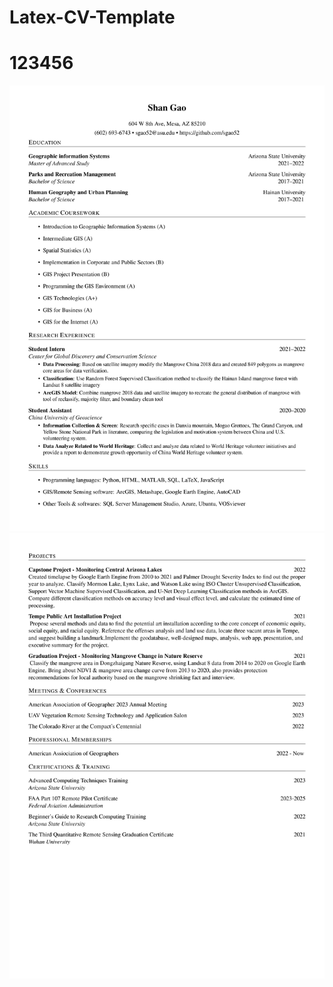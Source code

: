 # Latex-CV-Template
# 123456
![Image](https://github.com/sgao52/Latex-CV-Template/blob/main/0001.jpg)
![Image](https://github.com/sgao52/Latex-CV-Template/blob/main/0002.jpg)
